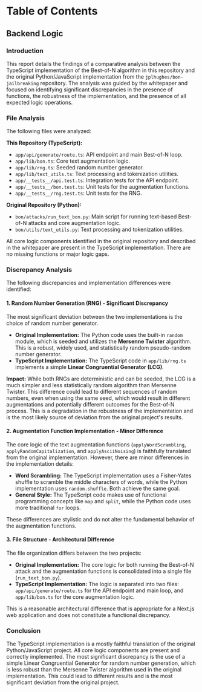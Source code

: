 # Table of Contents

## Backend Logic

### Introduction

This report details the findings of a comparative analysis between the TypeScript implementation of the Best-of-N algorithm in this repository and the original Python/JavaScript implementation from the `jplhughes/bon-jailbreaking` repository. The analysis was guided by the whitepaper and focused on identifying significant discrepancies in the presence of functions, the robustness of the implementation, and the presence of all expected logic operations.

### File Analysis

The following files were analyzed:

**This Repository (TypeScript):**

*   `app/api/generate/route.ts`: API endpoint and main Best-of-N loop.
*   `app/lib/bon.ts`: Core text augmentation logic.
*   `app/lib/rng.ts`: Seeded random number generator.
*   `app/lib/text_utils.ts`: Text processing and tokenization utilities.
*   `app/__tests__/api.test.ts`: Integration tests for the API endpoint.
*   `app/__tests__/bon.test.ts`: Unit tests for the augmentation functions.
*   `app/__tests__/rng.test.ts`: Unit tests for the RNG.

**Original Repository (Python):**

*   `bon/attacks/run_text_bon.py`: Main script for running text-based Best-of-N attacks and core augmentation logic.
*   `bon/utils/text_utils.py`: Text processing and tokenization utilities.

All core logic components identified in the original repository and described in the whitepaper are present in the TypeScript implementation. There are no missing functions or major logic gaps.

### Discrepancy Analysis

The following discrepancies and implementation differences were identified:

#### 1. Random Number Generation (RNG) - Significant Discrepancy

The most significant deviation between the two implementations is the choice of random number generator.

*   **Original Implementation:** The Python code uses the built-in `random` module, which is seeded and utilizes the **Mersenne Twister** algorithm. This is a robust, widely used, and statistically random pseudo-random number generator.
*   **TypeScript Implementation:** The TypeScript code in `app/lib/rng.ts` implements a simple **Linear Congruential Generator (LCG)**.

**Impact:** While both RNGs are deterministic and can be seeded, the LCG is a much simpler and less statistically random algorithm than Mersenne Twister. This difference could lead to different sequences of random numbers, even when using the same seed, which would result in different augmentations and potentially different outcomes for the Best-of-N process. This is a degradation in the robustness of the implementation and is the most likely source of deviation from the original project's results.

#### 2. Augmentation Function Implementation - Minor Difference

The core logic of the text augmentation functions (`applyWordScrambling`, `applyRandomCapitalization`, and `applyAsciiNoising`) is faithfully translated from the original implementation. However, there are minor differences in the implementation details:

*   **Word Scrambling:** The TypeScript implementation uses a Fisher-Yates shuffle to scramble the middle characters of words, while the Python implementation uses `random.shuffle`. Both achieve the same goal.
*   **General Style:** The TypeScript code makes use of functional programming concepts like `map` and `split`, while the Python code uses more traditional `for` loops.

These differences are stylistic and do not alter the fundamental behavior of the augmentation functions.

#### 3. File Structure - Architectural Difference

The file organization differs between the two projects:

*   **Original Implementation:** The core logic for both running the Best-of-N attack and the augmentation functions is consolidated into a single file (`run_text_bon.py`).
*   **TypeScript Implementation:** The logic is separated into two files: `app/api/generate/route.ts` for the API endpoint and main loop, and `app/lib/bon.ts` for the core augmentation logic.

This is a reasonable architectural difference that is appropriate for a Next.js web application and does not constitute a functional discrepancy.

### Conclusion

The TypeScript implementation is a mostly faithful translation of the original Python/JavaScript project. All core logic components are present and correctly implemented. The most significant discrepancy is the use of a simple Linear Congruential Generator for random number generation, which is less robust than the Mersenne Twister algorithm used in the original implementation. This could lead to different results and is the most significant deviation from the original project.

